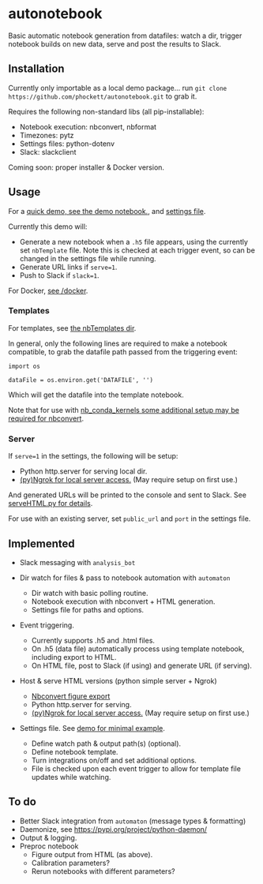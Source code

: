 # autonotebook

 Basic automatic notebook generation from datafiles: watch a dir, trigger notebook builds on new data, serve and post the results to Slack.

## Installation

Currently only importable as a local demo package... run `git clone https://github.com/phockett/autonotebook.git` to grab it.

Requires the following non-standard libs (all pip-installable):

- Notebook execution: nbconvert, nbformat
- Timezones: pytz
- Settings files: python-dotenv
- Slack: slackclient

Coming soon: proper installer & Docker version.


## Usage

For a [quick demo, see the demo notebook.](https://github.com/phockett/autonotebook/blob/main/demo/automaton_demo_241021.ipynb), and [settings file](https://github.com/phockett/autonotebook/blob/main/demo/settingsDemo).

Currently this demo will:

- Generate a new notebook when a `.h5` file appears, using the currently set `nbTemplate` file. Note this is checked at each trigger event, so can be changed in the settings file while running.
- Generate URL links if `serve=1`.
- Push to Slack if `slack=1`.

For Docker, [see /docker](https://github.com/phockett/autonotebook/tree/main/docker).


### Templates

For templates, see [the nbTemplates dir](https://github.com/phockett/autonotebook/tree/main/nbTemplates).

In general, only the following lines are required to make a notebook compatible, to grab the datafile path passed from the triggering event:

```
import os

dataFile = os.environ.get('DATAFILE', '')
```

Which will get the datafile into the template notebook.

Note that for use with [nb_conda_kernels some additional setup may be required for nbconvert](https://github.com/Anaconda-Platform/nb_conda_kernels#use-with-nbconvert-voila-papermill).

### Server

If `serve=1` in the settings, the following will be setup:

- Python http.server for serving local dir.
- [(py)Ngrok for local server access.](https://pyngrok.readthedocs.io/en/latest/integrations.html#python-http-server) (May require setup on first use.)

And generated URLs will be printed to the console and sent to Slack. See [serveHTML.py for details](https://github.com/phockett/autonotebook/blob/main/automaton/serveHTML.py).

For use with an existing server, set `public_url` and `port` in the settings file.

## Implemented

- Slack messaging with `analysis_bot`

- Dir watch for files & pass to notebook automation with `automaton`
  - Dir watch with basic polling routine.
  - Notebook execution with nbconvert + HTML generation.
  - Settings file for paths and options.  


- Event triggering.
  - Currently supports .h5 and .html files.
  - On .h5 (data file) automatically process using template notebook, including export to HTML.
  - On HTML file, post to Slack (if using) and generate URL (if serving).


- Host & serve HTML versions (python simple server + Ngrok)
  - [Nbconvert figure export](https://nbconvert.readthedocs.io/en/latest/nbconvert_library.html#Using-different-preprocessors)
  - Python http.server for serving.
  - [(py)Ngrok for local server access.](https://pyngrok.readthedocs.io/en/latest/integrations.html#python-http-server) (May require setup on first use.)


- Settings file. See [demo for minimal example](https://github.com/phockett/autonotebook/blob/main/demo/settingsDemo).
  - Define watch path & output path(s) (optional).
  - Define notebook template.
  - Turn integrations on/off and set additional options.
  - File is checked upon each event trigger to allow for template file updates while watching.



 ## To do

- Better Slack integration from `automaton` (message types & formatting)
- Daemonize, see https://pypi.org/project/python-daemon/
- Output & logging.
- Preproc notebook
  - Figure output from HTML (as above).
  - Calibration parameters?
  - Rerun notebooks with different parameters?
